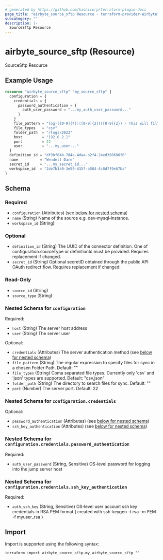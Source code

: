 ```yaml
---
# generated by https://github.com/hashicorp/terraform-plugin-docs
page_title: "airbyte_source_sftp Resource - terraform-provider-airbyte"
subcategory: ""
description: |-
  SourceSftp Resource
---
```


# airbyte_source_sftp (Resource)

SourceSftp Resource

## Example Usage

```terraform
resource "airbyte_source_sftp" "my_source_sftp" {
  configuration = {
    credentials = {
      password_authentication = {
        auth_user_password = "...my_auth_user_password..."
      }
    }
    file_pattern = "log-([0-9]{4})([0-9]{2})([0-9]{2}) - This will filter files which  `log-yearmmdd`"
    file_types   = "csv"
    folder_path  = "/logs/2022"
    host         = "192.0.2.1"
    port         = 22
    user         = "...my_user..."
  }
  definition_id = "df9bf84b-784e-4daa-b2f4-24ed308606f0"
  name          = "Wendell Dare"
  secret_id     = "...my_secret_id..."
  workspace_id  = "2de7b1a9-3e59-415f-a584-4c8d7f9e67ba"
}
```

<!-- schema generated by tfplugindocs -->
## Schema

### Required

- `configuration` (Attributes) (see [below for nested schema](#nestedatt--configuration))
- `name` (String) Name of the source e.g. dev-mysql-instance.
- `workspace_id` (String)

### Optional

- `definition_id` (String) The UUID of the connector definition. One of configuration.sourceType or definitionId must be provided. Requires replacement if changed.
- `secret_id` (String) Optional secretID obtained through the public API OAuth redirect flow. Requires replacement if changed.

### Read-Only

- `source_id` (String)
- `source_type` (String)

<a id="nestedatt--configuration"></a>
### Nested Schema for `configuration`

Required:

- `host` (String) The server host address
- `user` (String) The server user

Optional:

- `credentials` (Attributes) The server authentication method (see [below for nested schema](#nestedatt--configuration--credentials))
- `file_pattern` (String) The regular expression to specify files for sync in a chosen Folder Path. Default: ""
- `file_types` (String) Coma separated file types. Currently only 'csv' and 'json' types are supported. Default: "csv,json"
- `folder_path` (String) The directory to search files for sync. Default: ""
- `port` (Number) The server port. Default: 22

<a id="nestedatt--configuration--credentials"></a>
### Nested Schema for `configuration.credentials`

Optional:

- `password_authentication` (Attributes) (see [below for nested schema](#nestedatt--configuration--credentials--password_authentication))
- `ssh_key_authentication` (Attributes) (see [below for nested schema](#nestedatt--configuration--credentials--ssh_key_authentication))

<a id="nestedatt--configuration--credentials--password_authentication"></a>
### Nested Schema for `configuration.credentials.password_authentication`

Required:

- `auth_user_password` (String, Sensitive) OS-level password for logging into the jump server host


<a id="nestedatt--configuration--credentials--ssh_key_authentication"></a>
### Nested Schema for `configuration.credentials.ssh_key_authentication`

Required:

- `auth_ssh_key` (String, Sensitive) OS-level user account ssh key credentials in RSA PEM format ( created with ssh-keygen -t rsa -m PEM -f myuser_rsa )

## Import

Import is supported using the following syntax:

```shell
terraform import airbyte_source_sftp.my_airbyte_source_sftp ""
```
